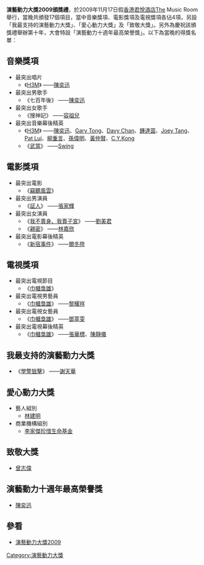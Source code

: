 **演藝動力大獎2009頒獎禮**，於2009年11月17日假[香港君悅酒店The](../Page/香港君悅酒店.md "wikilink")
Music
Room舉行，當晚共頒發17個項目，當中音樂獎項、電影獎項及電視獎項各佔4項，另設「我最支持的演藝動力大獎」、「愛心動力大獎」及「致敬大獎」。另外為慶祝該頒獎禮舉辦第十年，大會特設「演藝動力十週年最高榮譽獎」。以下為當晚的得獎名單：

## 音樂獎項

  - 最突出唱片
      - 《[H3M](../Page/H3M.md "wikilink")》
        ——[陳奕迅](../Page/陳奕迅.md "wikilink")
  - 最突出男歌手
      - 《七百年後》 ——[陳奕迅](../Page/陳奕迅.md "wikilink")
  - 最突出女歌手
      - 《搜神記》 ——[容祖兒](../Page/容祖兒.md "wikilink")
  - 最突出音樂幕後精英
      - 《[H3M](../Page/H3M.md "wikilink")》
        ——[陳奕迅](../Page/陳奕迅.md "wikilink")、[Gary
        Tong](../Page/Gary_Tong.md "wikilink")、[Davy
        Chan](../Page/Davy_Chan.md "wikilink")、[鍾達茵](../Page/鍾達茵.md "wikilink")、[Joey
        Tang](../Page/Joey_Tang.md "wikilink")、[Pat
        Lui](../Page/Pat_Lui.md "wikilink")、[柳重言](../Page/柳重言.md "wikilink")、[孫偉明](../Page/孫偉明.md "wikilink")、[黃仲賢](../Page/黃仲賢.md "wikilink")、[C.Y.Kong](../Page/C.Y.Kong.md "wikilink")
      - 《[武當](../Page/武當.md "wikilink")》
        ——[Swing](../Page/Swing.md "wikilink")

## 電影獎項

  - 最突出電影
      - 《[竊聽風雲](../Page/竊聽風雲.md "wikilink")》
  - 最突出男演員
      - 《[証人](../Page/証人.md "wikilink")》
        ——[張家輝](../Page/張家輝.md "wikilink")
  - 最突出女演員
      - 《[我不賣身、我賣子宮](../Page/我不賣身、我賣子宮.md "wikilink")》
        ——[劉美君](../Page/劉美君.md "wikilink")
      - 《[親密](../Page/親密.md "wikilink")》
        ——[林嘉欣](../Page/林嘉欣.md "wikilink")
  - 最突出電影幕後精英
      - 《[新宿事件](../Page/新宿事件.md "wikilink")》
        ——[爾冬陞](../Page/爾冬陞.md "wikilink")

## 電視獎項

  - 最突出電視節目
      - 《[巾幗梟雄](../Page/巾幗梟雄.md "wikilink")》
  - 最突出電視男藝員
      - 《[巾幗梟雄](../Page/巾幗梟雄.md "wikilink")》
        ——[黎耀祥](../Page/黎耀祥.md "wikilink")
  - 最突出電視女藝員
      - 《[巾幗梟雄](../Page/巾幗梟雄.md "wikilink")》
        ——[鄧萃雯](../Page/鄧萃雯.md "wikilink")
  - 最突出電視幕後精英
      - 《[巾幗梟雄](../Page/巾幗梟雄.md "wikilink")》
        ——[張華標](../Page/張華標.md "wikilink")、[陳靜儀](../Page/陳靜儀.md "wikilink")

## 我最支持的演藝動力大獎

  - 《[學警狙擊](../Page/學警狙擊.md "wikilink")》
    ——[謝天華](../Page/謝天華.md "wikilink")

## 愛心動力大獎

  - 藝人組別
      - [林建明](../Page/林建明.md "wikilink")
  - 商業機構組別
      - [李家傑珍惜生命基金](../Page/李家傑珍惜生命基金.md "wikilink")

## 致敬大獎

  - [曾志偉](../Page/曾志偉.md "wikilink")

## 演藝動力十週年最高榮譽獎

  - [陳奕迅](../Page/陳奕迅.md "wikilink")

## 參看

  - [演藝動力大獎2009](https://web.archive.org/web/20160305112743/http://www.mingpaoweekly.com/marketing/showbiz2009/)

[Category:演藝動力大獎](https://zh.wikipedia.org/wiki/Category:演藝動力大獎 "wikilink")